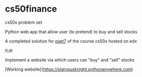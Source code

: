 # cs50finance
cs50x problem set 

Python web app that allow user (to pretend) to buy and sell stocks

A completed solution for [pset7](http://docs.cs50.net/problems/finance/finance.html) of the course cs50x hosted on edx

tl;dr

Implement a website via which users can "buy" and "sell" stocks

[Working website]{https://platypusknight.pythonanywhere.com)
